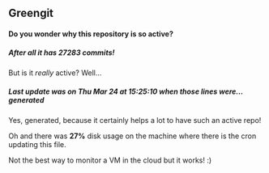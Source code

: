 ## Greengit

#### Do you wonder why this repository is so active?

##### After all it has 27283 commits!

But is it *really* active? Well...

##### Last update was on Thu Mar 24 at 15:25:10 when those lines were... generated

Yes, generated, because it certainly helps a lot to have such an active repo!

Oh and there was **27%** disk usage on the machine
where there is the cron updating this file.

Not the best way to monitor a VM in the cloud but it works! :)

